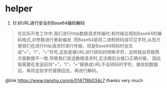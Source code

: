 # helper

1. 针对URL进行安全的Base64编码解码
> 在实际开发工作中,我们进行http数据请求传输时,有时候会用到Base64的编码格式,对参数进行重新编发.
而Base64是将二进制转码成可见字符,从而方便我们在进行http请求时进行传输，但是Base64转码时会生成“+”，“/”，“=”符号,这些是被URL进行转码的特殊字符，这样就会导致两方面数据不一致,导致我们发送数据请求时,无法跟后台接口正确对接。
因此我需要在发送前将“+”，“/”，“=”替换成URL不会转码的字符，接收到数据后，再将这些字符替换回去，再进行解码。

@link https://www.jianshu.com/p/014718b034c7 thanks very much
